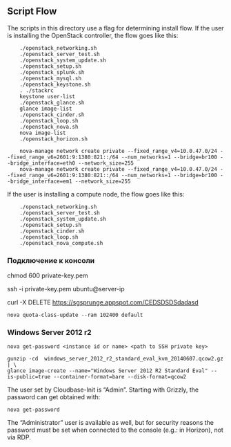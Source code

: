 ## Script Flow
The scripts in this directory use a flag for determining install flow.  If the user is installing the OpenStack controller, the flow goes like this:
```
    ./openstack_networking.sh
    ./openstack_server_test.sh
    ./openstack_system_update.sh
    ./openstack_setup.sh
    ./openstack_splunk.sh
    ./openstack_mysql.sh
    ./openstack_keystone.sh
    . ./stackrc
    keystone user-list
    ./openstack_glance.sh
    glance image-list
    ./openstack_cinder.sh
    ./openstack_loop.sh
    ./openstack_nova.sh
    nova image-list
    ./openstack_horizon.sh

    nova-manage network create private --fixed_range_v4=10.0.47.0/24 --fixed_range_v6=2601:9:1380:821::/64 --num_networks=1 --bridge=br100 --bridge_interface=eth0 --network_size=255
    nova-manage network create private --fixed_range_v4=10.0.47.0/24 --fixed_range_v6=2601:9:1380:821::/64 --num_networks=1 --bridge=br100 --bridge_interface=em1 --network_size=255

```
If the user is installing a compute node, the flow goes like this:
```
    ./openstack_networking.sh
    ./openstack_server_test.sh
    ./openstack_system_update.sh
    ./openstack_setup.sh
    ./openstack_cinder.sh
    ./openstack_loop.sh
    ./openstack_nova_compute.sh
```
### Подключение к консоли
chmod 600 private-key.pem

ssh -i private-key.pem ubuntu@server-ip

curl -X DELETE https://sgsprunge.appspot.com/CEDSDSDSdadasd

```
nova quota-class-update --ram 102400 default

```

### Windows Server 2012 r2
```
nova get-password <instance id or name> <path to SSH private key>

gunzip -cd  windows_server_2012_r2_standard_eval_kvm_20140607.qcow2.gz | \
glance image-create --name="Windows Server 2012 R2 Standard Eval" --is-public=true --container-format=bare --disk-format=qcow2
```
The user set by Cloudbase-Init is “Admin”.
Starting with Grizzly, the password can get obtained with:
```
nova get-password
```
The “Administrator” user is available as well, but for security reasons the password must be set when connected to the console (e.g.: in Horizon), not via RDP.
